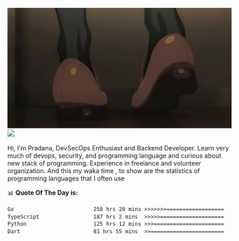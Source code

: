 ![banner](.github/banner-profile.jpeg)
<img src="https://user-images.githubusercontent.com/73097560/115834477-dbab4500-a447-11eb-908a-139a6edaec5c.gif"></p>

Hi, I'm Pradana, DevSecOps Enthusiast and Backend Developer. Learn very much of devops, security, and programming language and curious about new stack of programming. Experience in freelance and volunteer organization. And this my waka time , to show are the statistics of programming languages that I often use

📊 **Quote Of The Day is:**
<!--START_SECTION:waka-->

```txt
Go                         258 hrs 20 mins >>>>>>>==================   26.63 %
TypeScript                 187 hrs 2 mins  >>>>>====================   19.28 %
Python                     125 hrs 12 mins >>>======================   12.91 %
Dart                       81 hrs 55 mins  >>=======================   08.44 %
```

<!--END_SECTION:waka-->
